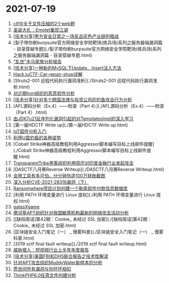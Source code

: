 # 2021-07-19
1. [ctf中关于文件压缩的2个web题](./ctf中关于文件压缩的2个web题.html)
1. [圣诞大礼：Emotet重现江湖](./圣诞大礼：Emotet重现江湖.html)
1. [[技术分享]甲方安全日常之一场反击灰色产业链的暗战](./[技术分享]甲方安全日常之一场反击灰色产业链的暗战.html)
1. [梨子带你刷burpsuite官方网络安全学院靶场(练兵场)系列之服务器端漏洞篇 - 目录穿越专题](./梨子带你刷burpsuite官方网络安全学院靶场(练兵场)系列之服务器端漏洞篇 - 目录穿越专题.html)
1. [“乱世”木马家族分析报告](./“乱世”木马家族分析报告.html)
1. [[技术分享]一种新的MySQL下Update、Insert注入方法](./[技术分享]一种新的MySQL下Update、Insert注入方法.html)
1. [Hack.luCTF-Car-repair-shop详解](./Hack.luCTF-Car-repair-shop详解.html)
1. [Struts2-001 远程代码执行漏洞浅析](./Struts2-001 远程代码执行漏洞浅析.html)
1. [对近期Iron组织的恶意软件分析](./对近期Iron组织的恶意软件分析.html)
1. [[技术分享]针对多个跨国法律与投资公司的钓鱼攻击行为分析](./[技术分享]针对多个跨国法律与投资公司的钓鱼攻击行为分析.html)
1. [AFL源码分析（Ex.4）——附录（Part 4）](./AFL源码分析（Ex.4）——附录（Part 4）.html)
1. [由JDK7u21反序列化漏洞引起的对TemplatesImpl的深入学习](./由JDK7u21反序列化漏洞引起的对TemplatesImpl的深入学习.html)
1. [第一届HDCTF Write up](./第一届HDCTF Write up.html)
1. [IoT固件分析入门](./IoT固件分析入门.html)
1. [利用U盘钓鱼的各种姿势](./利用U盘钓鱼的各种姿势.html)
1. [Cobalt  Strike神器高级教程利用Aggressor脚本编写目标上线邮件提醒](./Cobalt  Strike神器高级教程利用Aggressor脚本编写目标上线邮件提醒.html)
1. [TransparentTribe黑客组织利用简历对印度金融行业发起攻击](./TransparentTribe黑客组织利用简历对印度金融行业发起攻击.html)
1. [DASCTF八月赛Reverse Writeup](./DASCTF八月赛Reverse Writeup.html)
1. [会用工具有多可怕，分分钟伪造100万转账截图](./会用工具有多可怕，分分钟伪造100万转账截图.html)
1. [深入分析CVE-2021-28316漏洞（下）](./深入分析CVE-2021-28316漏洞（下）.html)
1. [Ransomwhere项目计划创建一个勒索软件付款信息数据库](./Ransomwhere项目计划创建一个勒索软件付款信息数据库.html)
1. [利用 PATH 环境变量进行 Linux 提权](./利用 PATH 环境变量进行 Linux 提权.html)
1. [gatesXgame](./gatesXgame.html)
1. [摩诃草APT组织针对我国敏感机构最新的网络攻击活动分析](./摩诃草APT组织针对我国敏感机构最新的网络攻击活动分析.html)
1. [[缺陷周话]第42期：Cookie_ 未经过 SSL 加密](./[缺陷周话]第42期：Cookie_ 未经过 SSL 加密.html)
1. [区块链安全入门笔记（一） _ 慢雾科普](./区块链安全入门笔记（一） _ 慢雾科普.html)
1. [2019 xctf final fault writeup](./2019 xctf final fault writeup.html)
1. [威胁猎人：短视频行业上半年年度报告](./威胁猎人：短视频行业上半年年度报告.html)
1. [[技术分享]美国FBI和DHS联合报告之技术性解读](./[技术分享]美国FBI和DHS联合报告之技术性解读.html)
1. [针对APT攻击组织MuddyWater新样本的分析](./针对APT攻击组织MuddyWater新样本的分析.html)
1. [愿世间所有漏洞与你环环相扣](./愿世间所有漏洞与你环环相扣.html)
1. [ThinkPHP6.0任意文件创建分析](./ThinkPHP6.0任意文件创建分析.html)
